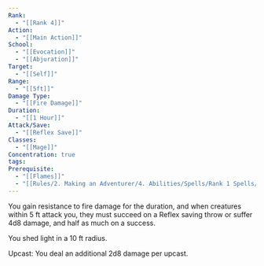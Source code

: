 ```yaml
---
Rank:
  - "[[Rank 4]]"
Action:
  - "[[Main Action]]"
School:
  - "[[Evocation]]"
  - "[[Abjuration]]"
Target:
  - "[[Self]]"
Range:
  - "[[5ft]]"
Damage Type:
  - "[[Fire Damage]]"
Duration:
  - "[[1 Hour]]"
Attack/Save:
  - "[[Reflex Save]]"
Classes:
  - "[[Mage]]"
Concentration: true
tags: 
Prerequisite:
  - "[[Flames]]"
  - "[[Rules/2. Making an Adventurer/4. Abilities/Spells/Rank 1 Spells/Shield|Shield]]"
---
```

You gain resistance to fire damage for the duration, and when creatures within 5 ft attack you, they must succeed on a Reflex saving throw or suffer 4d8 damage, and half as much on a success.

You shed light in a 10 ft radius.

Upcast: You deal an additional 2d8 damage per upcast.